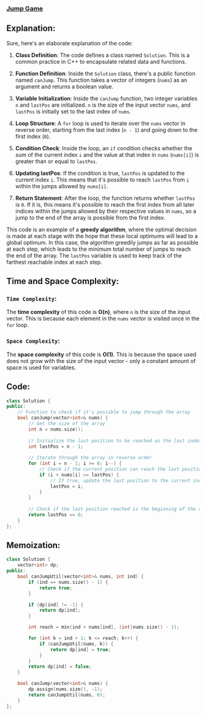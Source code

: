 ### [Jump Game](https://leetcode.com/problems/jump-game/description/)

## Explanation:
Sure, here's an elaborate explanation of the code:

1. **Class Definition**: The code defines a class named `Solution`. This is a common practice in C++ to encapsulate related data and functions.

2. **Function Definition**: Inside the `Solution` class, there's a public function named `canJump`. This function takes a vector of integers (`nums`) as an argument and returns a boolean value.

3. **Variable Initialization**: Inside the `canJump` function, two integer variables `n` and `lastPos` are initialized. `n` is the size of the input vector `nums`, and `lastPos` is initially set to the last index of `nums`.

4. **Loop Structure**: A `for` loop is used to iterate over the `nums` vector in reverse order, starting from the last index (`n - 1`) and going down to the first index (`0`).

5. **Condition Check**: Inside the loop, an `if` condition checks whether the sum of the current index `i` and the value at that index in `nums` (`nums[i]`) is greater than or equal to `lastPos`.

6. **Updating lastPos**: If the condition is true, `lastPos` is updated to the current index `i`. This means that it's possible to reach `lastPos` from `i` within the jumps allowed by `nums[i]`.

7. **Return Statement**: After the loop, the function returns whether `lastPos` is `0`. If it is, this means it's possible to reach the first index from all later indices within the jumps allowed by their respective values in `nums`, so a jump to the end of the array is possible from the first index.

This code is an example of a **greedy algorithm**, where the optimal decision is made at each stage with the hope that these local optimums will lead to a global optimum. In this case, the algorithm greedily jumps as far as possible at each step, which leads to the minimum total number of jumps to reach the end of the array. The `lastPos` variable is used to keep track of the farthest reachable index at each step.

## Time and Space Complexity:
### `Time Complexity`:
The **time complexity** of this code is **O(n)**, where `n` is the size of the input vector. This is because each element in the `nums` vector is visited once in the `for` loop.

### `Space Complexity`:
The **space complexity** of this code is **O(1)**. This is because the space used does not grow with the size of the input vector - only a constant amount of space is used for variables.

## Code:
```cpp
class Solution {
public:
    // Function to check if it's possible to jump through the array
    bool canJump(vector<int>& nums) {
        // Get the size of the array
        int n = nums.size();
        
        // Initialize the last position to be reached as the last index of the array
        int lastPos = n - 1;
        
        // Iterate through the array in reverse order
        for (int i = n - 1; i >= 0; i--) {
            // Check if the current position can reach the last position or beyond
            if (i + nums[i] >= lastPos) {
                // If true, update the last position to the current index
                lastPos = i;
            }
        }
        
        // Check if the last position reached is the beginning of the array
        return lastPos == 0;
    }
};


```

## Memoization:
```cpp
class Solution {
    vector<int> dp;
public:
    bool canJumpUtil(vector<int>& nums, int ind) {
        if (ind == nums.size() - 1) {
            return true;
        }

        if (dp[ind] != -1) {
            return dp[ind];
        }

        int reach = min(ind + nums[ind], (int)nums.size() - 1);

        for (int k = ind + 1; k <= reach; k++) {
            if (canJumpUtil(nums, k)) {
                return dp[ind] = true;
            }
        }
        return dp[ind] = false;
    }

    bool canJump(vector<int>& nums) {
        dp.assign(nums.size(), -1);
        return canJumpUtil(nums, 0);
    }
};

```
